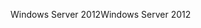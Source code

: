 <span data-ttu-id="df4f7-101">Windows Server 2012</span><span class="sxs-lookup"><span data-stu-id="df4f7-101">Windows Server 2012</span></span>